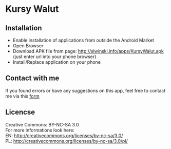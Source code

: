 # Kursy Walut

## Installation

* Enable installation of applications from outside the Android Market
* Open Browser
* Download APK file from page: http://siwinski.info/apps/KursyWalut.apk  
  (just enter url into your phone browser)
* Install/Replace application on your phone

## Contact with me

If you found errors or have any suggestions on this app, feel free to contact  
me via this [form](http://siwinski.info/contact.php) 

## Licencse

Creative Commons: BY-NC-SA 3.0  
For more informations look here:  
	EN: http://creativecommons.org/licenses/by-nc-sa/3.0/   
	PL: http://creativecommons.org/licenses/by-nc-sa/3.0/pl/   
